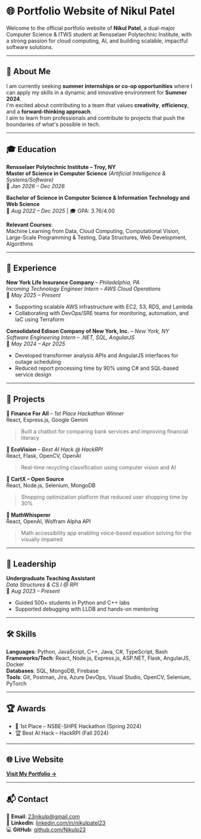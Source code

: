 # 🌐 Portfolio Website of Nikul Patel

Welcome to the official portfolio website of **Nikul Patel**, a dual-major Computer Science & ITWS student at Rensselaer Polytechnic Institute, with a strong passion for cloud computing, AI, and building scalable, impactful software solutions.

---

## 🙋 About Me

I am currently seeking **summer internships or co-op opportunities** where I can apply my skills in a dynamic and innovative environment for **Summer 2024**.  
I'm excited about contributing to a team that values **creativity**, **efficiency**, and a **forward-thinking approach**.  
I aim to learn from professionals and contribute to projects that push the boundaries of what's possible in tech.

---

## 🎓 Education

**Rensselaer Polytechnic Institute – Troy, NY**  
**Master of Science in Computer Science** *(Artificial Intelligence & Systems/Software)*  
📅 *Jan 2026 – Dec 2026*  

**Bachelor of Science in Computer Science & Information Technology and Web Science**  
📅 *Aug 2022 – Dec 2025* | 🎓 GPA: 3.76/4.00  

**Relevant Courses**:  
Machine Learning from Data, Cloud Computing, Computational Vision,  
Large-Scale Programming & Testing, Data Structures, Web Development, Algorithms

---

## 💼 Experience

**New York Life Insurance Company** – *Philadelphia, PA*  
*Incoming Technology Engineer Intern – AWS Cloud Operations*  
📅 *May 2025 – Present*  
- Supporting scalable AWS infrastructure with EC2, S3, RDS, and Lambda  
- Collaborating with DevOps/SRE teams for monitoring, automation, and IaC using Terraform

**Consolidated Edison Company of New York, Inc.** – *New York, NY*  
*Software Engineering Intern – .NET, SQL, AngularJS*  
📅 *May 2024 – Apr 2025*  
- Developed transformer analysis APIs and AngularJS interfaces for outage scheduling  
- Reduced report processing time by 90% using C# and SQL-based service design

---

## 🚀 Projects

**🔹 Finance For All** – *1st Place Hackathon Winner*  
React, Express.js, Google Gemini  
> Built a chatbot for comparing bank services and improving financial literacy

**🔹 EcoVision** – *Best AI Hack @ HackRPI*  
React, Flask, OpenCV, OpenAI  
> Real-time recycling classification using computer vision and AI

**🔹 CartX – Open Source**  
React, Node.js, Selenium, MongoDB  
> Shopping optimization platform that reduced user shopping time by 30%

**🔹 MathWhisperer**  
React, OpenAI, Wolfram Alpha API  
> Math accessibility app enabling voice-based equation solving for the visually impaired

---

## 🧠 Leadership

**Undergraduate Teaching Assistant**  
*Data Structures & CS I @ RPI*  
📅 *Aug 2023 – Present*  
- Guided 500+ students in Python and C++ labs  
- Supported debugging with LLDB and hands-on mentoring

---

## 🛠 Skills

**Languages**: Python, JavaScript, C++, Java, C#, TypeScript, Bash  
**Frameworks/Tech**: React, Node.js, Express.js, ASP.NET, Flask, AngularJS, Docker  
**Databases**: SQL, MongoDB, Firebase  
**Tools**: Git, Postman, Jira, Azure DevOps, Visual Studio, OpenCV, Selenium, PyTorch

---

## 🏆 Awards

- 🥇 1st Place – NSBE-SHPE Hackathon (Spring 2024)  
- 🏆 Best AI Hack – HackRPI (Fall 2024)

---

## 🌐 Live Website

**[Visit My Portfolio →](https://patelnikul.com)**

---

## 📬 Contact

📧 **Email**: 23nikulp@gmail.com  
🔗 **LinkedIn**: [linkedin.com/in/nikulpatel23](https://linkedin.com/in/nikulpatel23)  
💻 **GitHub**: [github.com/Nikulp23](https://github.com/Nikulp23) 
